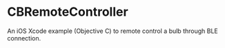 CBRemoteController
==================
An iOS Xcode example (Objective C) to remote control a bulb through BLE connection.
